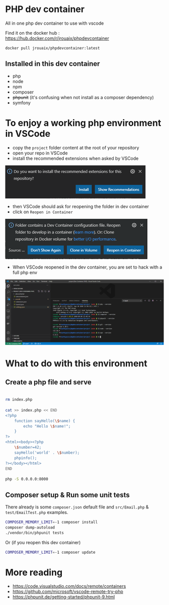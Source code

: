 # PHP dev container
All in one php dev container to use with vscode

Find it on the docker hub : https://hub.docker.com/r/jrouaix/phpdevcontainer

``` bash
docker pull jrouaix/phpdevcontainer:latest
```

## Installed in this dev container
- php
- node
- npm
- composer
- ~~phpunit~~ (it's confusing when not install as a composer dependency)
- symfony

# To enjoy a working php environment in VSCode
- copy the `project` folder content at the root of your repository
- open your repo in VSCode
- install the recommended extensions when asked by VSCode

![install recommended extensions](_assets/recommended_extensions.png)

- then VSCode should ask for reopening the folder in dev container
- click on `Reopen in Container` 

![Reopen in container](_assets/open_in_container.png)

- When VSCode reopened in the dev container, you are set to hack with a full php env

![All installed versions](_assets/all_versions.png)

# What to do with this environment

## Create a php file and serve
```bash

rm index.php

cat >> index.php << END
<?php
    function sayHello(\$name) {
        echo "Hello \$name!";
    }
?>
<html><body><?php
    \$number=42;
    sayHello('world' . \$number);
    phpinfo(); 
?></body></html>
END

php -S 0.0.0.0:8000

```

## Composer setup & Run some unit tests

There already is some `composer.json` default file and `src/Email.php` & `test/EmailTest.php` examples. 

```bash
COMPOSER_MEMORY_LIMIT=-1 composer install
composer dump-autoload
./vendor/bin/phpunit tests
```
Or (if you reopen this dev container)
```bash
COMPOSER_MEMORY_LIMIT=-1 composer update
```
# More reading

- https://code.visualstudio.com/docs/remote/containers
- https://github.com/microsoft/vscode-remote-try-php
- https://phpunit.de/getting-started/phpunit-9.html
